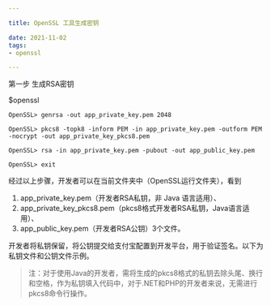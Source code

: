 ```yaml
---

title: OpenSSL 工具生成密钥

date: 2021-11-02
tags:
- openssl

---
```


第一步 生成RSA密钥

$openssl 

    
    
    OpenSSL> genrsa -out app_private_key.pem 2048
    
    OpenSSL> pkcs8 -topk8 -inform PEM -in app_private_key.pem -outform PEM -nocrypt -out app_private_key_pkcs8.pem
    
    OpenSSL> rsa -in app_private_key.pem -pubout -out app_public_key.pem
    
    OpenSSL> exit

经过以上步骤，开发者可以在当前文件夹中（OpenSSL运行文件夹），看到

1. app_private_key.pem（开发者RSA私钥，非 Java 语言适用）、
2. app_private_key_pkcs8.pem（pkcs8格式开发者RSA私钥，Java语言适用）、
3. app_public_key.pem（开发者RSA公钥）3个文件。

  开发者将私钥保留，将公钥提交给支付宝配置到开发平台，用于验证签名。以下为私钥文件和公钥文件示例。

> 注：对于使用Java的开发者，需将生成的pkcs8格式的私钥去除头尾、换行和空格，作为私钥填入代码中，对于.NET和PHP的开发者来说，无需进行pkcs8命令行操作。